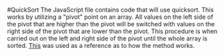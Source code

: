 #QuickSort
The JavaScript file contains code that will use quicksort. This works by utilizing a "pivot" point on an array. All values on the left side of the pivot that are higher than the pivot will be switched with values on the right side of the pivot that are lower than the pivot. This procedure is when carried out on the left and right side of the pivot until the whole array is sorted.
[This](http://www.nczonline.net/blog/2012/11/27/computer-science-in-javascript-quicksort/) was used as a reference as to how the method works.
